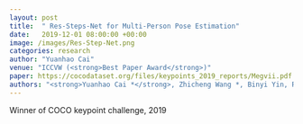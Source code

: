 ```yaml
---
layout: post
title:  " Res-Steps-Net for Multi-Person Pose Estimation"
date:   2019-12-01 08:00:00 +00:00
image: /images/Res-Step-Net.png
categories: research
author: "Yuanhao Cai"
venue: "ICCVW (<strong>Best Paper Award</strong>)"
paper: https://cocodataset.org/files/keypoints_2019_reports/Megvii.pdf
authors: "<strong>Yuanhao Cai *</strong>, Zhicheng Wang *, Binyi Yin, Ruihao Yin, Angang Du, Zhengxiong Luo, Zeming Li, Xinyu Zhou, Gang Yu, Erjin Zhou, Xiangyu Zhang, Yichen Wei, and Jian Sun (* = Equal Contribution)"
---
```

Winner of COCO keypoint challenge, 2019